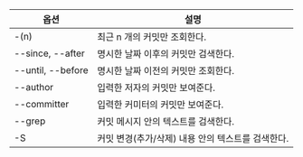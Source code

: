 옵션| 설명
---- | ----
-(n)   | 최근 n 개의 커밋만 조회한다.
--since, --after | 명시한 날짜 이후의 커밋만 검색한다.
--until, --before | 명시한 날짜 이전의 커밋만 조회한다.
--author | 입력한 저자의 커밋만 보여준다.
--committer | 입력한 커미터의 커밋만 보여준다.
--grep  | 커밋 메시지 안의 텍스트를 검색한다.
-S | 커밋 변경(추가/삭제) 내용 안의 텍스트를 검색한다.
